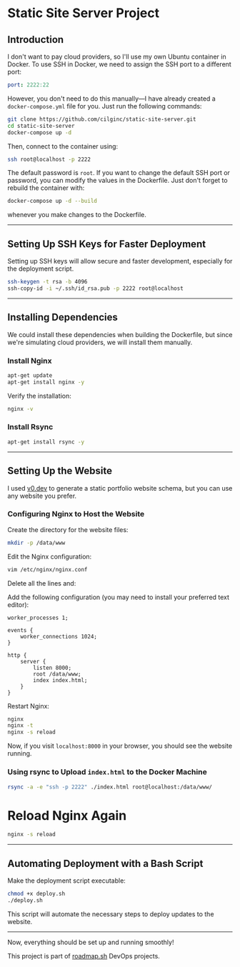 # Static Site Server Project

## Introduction

I don't want to pay cloud providers, so I'll use my own Ubuntu container in Docker. To use SSH in Docker, we need to assign the SSH port to a different port:

```yaml
port: 2222:22
```

However, you don't need to do this manually—I have already created a `docker-compose.yml` file for you. Just run the following commands:

```sh
git clone https://github.com/cilginc/static-site-server.git
cd static-site-server
docker-compose up -d
```

Then, connect to the container using:

```sh
ssh root@localhost -p 2222
```

The default password is `root`. If you want to change the default SSH port or password, you can modify the values in the Dockerfile. Just don't forget to rebuild the container with:

```sh
docker-compose up -d --build
```

whenever you make changes to the Dockerfile.

---

## Setting Up SSH Keys for Faster Deployment

Setting up SSH keys will allow secure and faster development, especially for the deployment script.

```sh
ssh-keygen -t rsa -b 4096
ssh-copy-id -i ~/.ssh/id_rsa.pub -p 2222 root@localhost
```

---

## Installing Dependencies

We could install these dependencies when building the Dockerfile, but since we're simulating cloud providers, we will install them manually.

### Install Nginx

```sh
apt-get update
apt-get install nginx -y
```

Verify the installation:

```sh
nginx -v
```

### Install Rsync

```sh
apt-get install rsync -y
```

---

## Setting Up the Website

I used [v0.dev](https://v0.dev) to generate a static portfolio website schema, but you can use any website you prefer.

### Configuring Nginx to Host the Website

Create the directory for the website files:

```sh
mkdir -p /data/www
```

Edit the Nginx configuration:

```sh
vim /etc/nginx/nginx.conf
```
Delete all the lines and:

Add the following configuration (you may need to install your preferred text editor):

```nginx
worker_processes 1;

events {
    worker_connections 1024;
}

http {
    server {
        listen 8000;
        root /data/www;
        index index.html;
    }
}
```

Restart Nginx:

```sh
nginx
nginx -t
nginx -s reload
```

Now, if you visit `localhost:8000` in your browser, you should see the website running.

### Using rsync to Upload `index.html` to the Docker Machine

```sh
rsync -a -e "ssh -p 2222" ./index.html root@localhost:/data/www/
```
# Reload Nginx Again
```sh
nginx -s reload
```
---

## Automating Deployment with a Bash Script

Make the deployment script executable:

```sh
chmod +x deploy.sh
./deploy.sh
```

This script will automate the necessary steps to deploy updates to the website.

---

Now, everything should be set up and running smoothly!

This project is part of [roadmap.sh](https://roadmap.sh/projects/static-site-server) DevOps projects.
